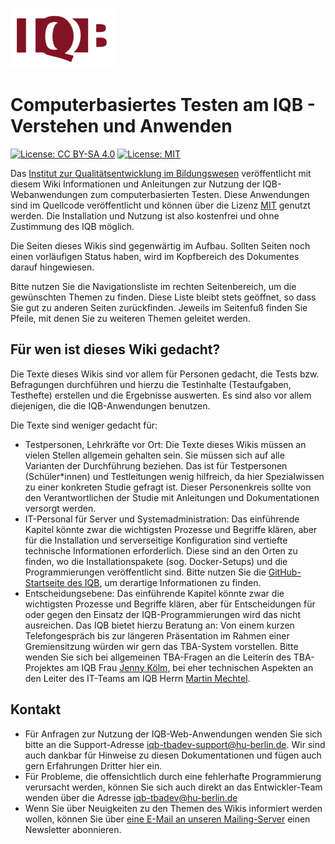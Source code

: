 ![iqb online assessment applications with relations: Startseite Wiki](https://github.com/iqb-berlin/iqb-berlin.github.io/blob/master/assets/IQB-LogoA.png) 
# **Computerbasiertes Testen am IQB - Verstehen und Anwenden** 

[![License: CC BY-SA 4.0](https://img.shields.io/badge/License-CC%20BY--SA%204.0-lightgrey.svg)](https://creativecommons.org/licenses/by-sa/4.0/) [![License: MIT](https://img.shields.io/badge/License-MIT-yellow.svg?style=flat-square)](https://opensource.org/licenses/MIT)

Das [Institut zur Qualitätsentwicklung im Bildungswesen](https://www.iqb.hu-berlin.de) veröffentlicht mit diesem Wiki Informationen und Anleitungen zur Nutzung der IQB-Webanwendungen zum computerbasierten Testen. Diese Anwendungen sind im Quellcode veröffentlicht und können über die Lizenz [MIT](https://opensource.org/licenses/MIT) genutzt werden. Die Installation und Nutzung ist also kostenfrei und ohne Zustimmung des IQB möglich. 

Die Seiten dieses Wikis sind gegenwärtig im Aufbau. Sollten Seiten noch einen vorläufigen Status haben, wird im Kopfbereich des Dokumentes darauf hingewiesen.

Bitte nutzen Sie die Navigationsliste im rechten Seitenbereich, um die gewünschten Themen zu finden. Diese Liste bleibt stets geöffnet, so dass Sie gut zu anderen Seiten zurückfinden. Jeweils im Seitenfuß finden Sie Pfeile, mit denen Sie zu weiteren Themen geleitet werden.

## Für wen ist dieses Wiki gedacht?

Die Texte dieses Wikis sind vor allem für Personen gedacht, die Tests bzw. Befragungen durchführen und hierzu die Testinhalte (Testaufgaben, Testhefte) erstellen und die Ergebnisse auswerten. Es sind also vor allem diejenigen, die die IQB-Anwendungen benutzen.

Die Texte sind weniger gedacht für:
* Testpersonen, Lehrkräfte vor Ort: Die Texte dieses Wikis müssen an vielen Stellen allgemein gehalten sein. Sie müssen sich auf alle Varianten der Durchführung beziehen. Das ist für Testpersonen (Schüler*innen) und Testleitungen wenig hilfreich, da hier Spezialwissen zu einer konkreten Studie gefragt ist. Dieser Personenkreis sollte von den Verantwortlichen der Studie mit Anleitungen und Dokumentationen versorgt werden.
* IT-Personal für Server und Systemadministration: Das einführende Kapitel könnte zwar die wichtigsten Prozesse und Begriffe klären, aber für die Installation und serverseitige Konfiguration sind vertiefte technische Informationen erforderlich. Diese sind an den Orten zu finden, wo die Installationspakete (sog. Docker-Setups) und die Programmierungen veröffentlicht sind. Bitte nutzen Sie die [GitHub-Startseite des IQB](https://iqb-berlin.github.io/), um derartige Informationen zu finden.
* Entscheidungsebene: Das einführende Kapitel könnte zwar die wichtigsten Prozesse und Begriffe klären, aber für Entscheidungen für oder gegen den Einsatz der IQB-Programmierungen wird das nicht ausreichen. Das IQB bietet hierzu Beratung an: Von einem kurzen Telefongespräch bis zur längeren Präsentation im Rahmen einer Gremiensitzung würden wir gern das TBA-System vorstellen. Bitte wenden Sie sich bei allgemeinen TBA-Fragen an die Leiterin des TBA-Projektes am IQB Frau [Jenny Kölm](mailto:jenny.koelm@iqb.hu-berlin.de), bei eher technischen Aspekten an den Leiter des IT-Teams am IQB Herrn [Martin Mechtel](mailto:mechtel@iqb.hu-berlin.de).

## Kontakt

* Für Anfragen zur Nutzung der IQB-Web-Anwendungen wenden Sie sich bitte an die Support-Adresse [iqb-tbadev-support@hu-berlin.de](mailto:iqb-tbadev-support@hu-berlin.de). Wir sind auch dankbar für Hinweise zu diesen Dokumentationen und fügen auch gern Erfahrungen Dritter hier ein.
* Für Probleme, die offensichtlich durch eine fehlerhafte Programmierung verursacht werden, können Sie sich auch direkt an das Entwickler-Team wenden über die Adresse [iqb-tbadev@hu-berlin.de](mailto:iqb-tbadev@hu-berlin.de)
* Wenn Sie über Neuigkeiten zu den Themen des Wikis informiert werden wollen, können Sie über [eine E-Mail an unseren Mailing-Server](mailto:sympa@lists.hu-berlin.de?subject=subscribe%20iqb-tbadev-news) einen Newsletter abonnieren.
